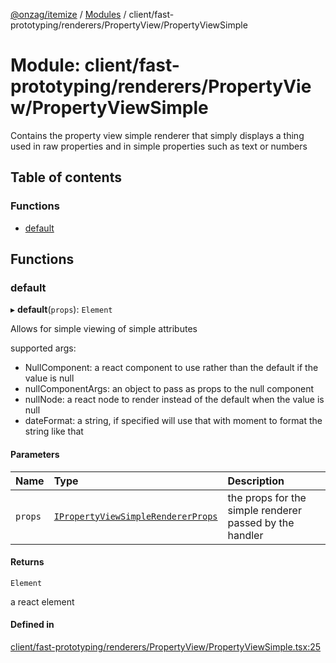 [@onzag/itemize](../README.md) / [Modules](../modules.md) / client/fast-prototyping/renderers/PropertyView/PropertyViewSimple

# Module: client/fast-prototyping/renderers/PropertyView/PropertyViewSimple

Contains the property view simple renderer that simply displays a thing
used in raw properties and in simple properties such as text or numbers

## Table of contents

### Functions

- [default](client_fast_prototyping_renderers_PropertyView_PropertyViewSimple.md#default)

## Functions

### default

▸ **default**(`props`): `Element`

Allows for simple viewing of simple attributes

supported args:
- NullComponent: a react component to use rather than the default if the value is null
- nullComponentArgs: an object to pass as props to the null component
- nullNode: a react node to render instead of the default when the value is null
- dateFormat: a string, if specified will use that with moment to format the string like that

#### Parameters

| Name | Type | Description |
| :------ | :------ | :------ |
| `props` | [`IPropertyViewSimpleRendererProps`](../interfaces/client_internal_components_PropertyView_PropertyViewSimple.IPropertyViewSimpleRendererProps.md) | the props for the simple renderer passed by the handler |

#### Returns

`Element`

a react element

#### Defined in

[client/fast-prototyping/renderers/PropertyView/PropertyViewSimple.tsx:25](https://github.com/onzag/itemize/blob/73e0c39e/client/fast-prototyping/renderers/PropertyView/PropertyViewSimple.tsx#L25)
